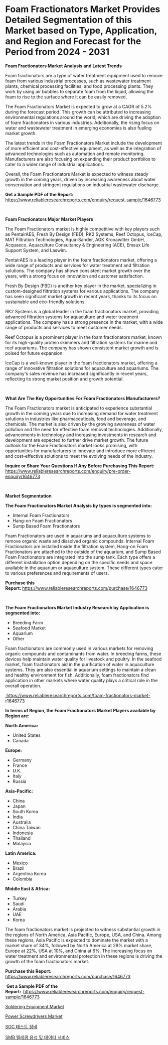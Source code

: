 <p><h1>Foam Fractionators Market Provides Detailed Segmentation of this Market based on Type, Application, and Region and Forecast for the Period from 2024 - 2031</h1></p><p><strong>Foam Fractionators Market Analysis and Latest Trends</strong></p>
<p><p>Foam fractionators are a type of water treatment equipment used to remove foam from various industrial processes, such as wastewater treatment plants, chemical processing facilities, and food processing plants. They work by using air bubbles to separate foam from the liquid, allowing the foam to rise to the surface where it can be easily removed.</p><p>The Foam Fractionators Market is expected to grow at a CAGR of 5.2% during the forecast period. This growth can be attributed to increasing environmental regulations around the world, which are driving the adoption of foam fractionators in various industries. Additionally, the rising focus on water and wastewater treatment in emerging economies is also fueling market growth.</p><p>The latest trends in the Foam Fractionators Market include the development of more efficient and cost-effective equipment, as well as the integration of advanced technologies such as automation and remote monitoring. Manufacturers are also focusing on expanding their product portfolios to cater to a wider range of industrial applications.</p><p>Overall, the Foam Fractionators Market is expected to witness steady growth in the coming years, driven by increasing awareness about water conservation and stringent regulations on industrial wastewater discharge.</p></p>
<p><strong>Get a Sample PDF of the Report:&nbsp;</strong> <a href="https://www.reliableresearchreports.com/enquiry/request-sample/1646773">https://www.reliableresearchreports.com/enquiry/request-sample/1646773</a></p>
<p>&nbsp;</p>
<p><strong>Foam Fractionators Major Market Players</strong></p>
<p><p>The Foam Fractionators market is highly competitive with key players such as PentairAES, Fresh By Design (FBD), RK2 Systems, Reef Octopus, IceCap, MAT Filtration Technologies, Aqua-Sander, AGK Kronawitter GmbH, Acquaeco, Aquaculture Consultancy & Engineering (ACE), Emaux Life Support System, and Laswim. </p><p>PentairAES is a leading player in the foam fractionators market, offering a wide range of products and services for water treatment and filtration solutions. The company has shown consistent market growth over the years, with a strong focus on innovation and customer satisfaction. </p><p>Fresh By Design (FBD) is another key player in the market, specializing in custom-designed filtration systems for various applications. The company has seen significant market growth in recent years, thanks to its focus on sustainable and eco-friendly solutions.</p><p>RK2 Systems is a global leader in the foam fractionators market, providing advanced filtration systems for aquaculture and water treatment applications. The company has a strong presence in the market, with a wide range of products and services to meet customer needs.</p><p>Reef Octopus is a prominent player in the foam fractionators market, known for its high-quality protein skimmers and filtration systems for marine and reef aquariums. The company has shown consistent market growth and is poised for future expansion.</p><p>IceCap is a well-known player in the foam fractionators market, offering a range of innovative filtration solutions for aquaculture and aquariums. The company's sales revenue has increased significantly in recent years, reflecting its strong market position and growth potential.</p></p>
<p>&nbsp;</p>
<p><strong>What Are The Key Opportunities For Foam Fractionators Manufacturers?</strong></p>
<p><p>The Foam Fractionators market is anticipated to experience substantial growth in the coming years due to increasing demand for water treatment solutions in industries like pharmaceuticals, food and beverage, and chemicals. The market is also driven by the growing awareness of water pollution and the need for effective foam removal technologies. Additionally, advancements in technology and increasing investments in research and development are expected to further drive market growth. The future outlook for the Foam Fractionators market looks promising, with opportunities for manufacturers to innovate and introduce more efficient and cost-effective solutions to meet the evolving needs of the industry.</p></p>
<p><strong>Inquire or Share Your Questions If Any Before Purchasing This Report:</strong> <a href="https://www.reliableresearchreports.com/enquiry/pre-order-enquiry/1646773">https://www.reliableresearchreports.com/enquiry/pre-order-enquiry/1646773</a></p>
<p>&nbsp;</p>
<p><strong>Market Segmentation</strong></p>
<p><strong>The Foam Fractionators Market Analysis by types is segmented into:</strong></p>
<p><ul><li>Internal Foam Fractionators</li><li>Hang-on Foam Fractionators</li><li>Sump Based Foam Fractionators</li></ul></p>
<p><p>Foam Fractionators are used in aquariums and aquaculture systems to remove organic waste and dissolved organic compounds. Internal Foam Fractionators are installed inside the filtration system, Hang-on Foam Fractionators are attached to the outside of the aquarium, and Sump Based Foam Fractionators are integrated into the sump tank. Each type offers a different installation option depending on the specific needs and space available in the aquarium or aquaculture system. These different types cater to various preferences and requirements of users.</p></p>
<p><strong>Purchase this Report:&nbsp;</strong><a href="https://www.reliableresearchreports.com/purchase/1646773">https://www.reliableresearchreports.com/purchase/1646773</a></p>
<p>&nbsp;</p>
<p><strong>The Foam Fractionators Market Industry Research by Application is segmented into:</strong></p>
<p><ul><li>Breeding Farm</li><li>Seafood Market</li><li>Aquarium</li><li>Other</li></ul></p>
<p><p>Foam fractionators are commonly used in various markets for removing organic compounds and contaminants from water. In breeding farms, these devices help maintain water quality for livestock and poultry. In the seafood market, foam fractionators aid in the purification of water in aquaculture systems. They are also essential in aquarium settings to maintain a clean and healthy environment for fish. Additionally, foam fractionators find application in other markets where water quality plays a critical role in the overall operation.</p></p>
<p><a href="https://www.reliableresearchreports.com/foam-fractionators-market-r1646773">&nbsp;https://www.reliableresearchreports.com/foam-fractionators-market-r1646773</a></p>
<p><strong>In terms of Region, the Foam Fractionators Market Players available by Region are:</strong></p>
<p>
    <p> <strong> North America: </strong>
        <ul>
            <li>United States</li>
            <li>Canada</li>
        </ul>
        </p> 
    <p> <strong> Europe: </strong>
        <ul>
            <li>Germany</li>
            <li>France</li>
            <li>U.K.</li>
            <li>Italy</li>
            <li>Russia</li>
        </ul>
        </p> 
    <p> <strong> Asia-Pacific: </strong>
        <ul>
            <li>China</li>
            <li>Japan</li>
            <li>South Korea</li>
            <li>India</li>
            <li>Australia</li>
            <li>China Taiwan</li>
            <li>Indonesia</li>
            <li>Thailand</li>
            <li>Malaysia</li>
        </ul>
        </p> 
    <p> <strong> Latin America: </strong>
        <ul>
            <li>Mexico</li>
            <li>Brazil</li>
            <li>Argentina Korea</li>
            <li>Colombia</li>
        </ul>
        </p> 
    <p> <strong> Middle East & Africa: </strong>
        <ul>
            <li>Turkey</li>
            <li>Saudi</li>
            <li>Arabia</li>
            <li>UAE</li>
            <li>Korea</li>
        </ul>
    </p>
    </p>
<p><p>The foam fractionators market is projected to witness substantial growth in the regions of North America, Asia Pacific, Europe, USA, and China. Among these regions, Asia Pacific is expected to dominate the market with a market share of 34%, followed by North America at 28% market share, Europe at 22%, USA at 10%, and China at 6%. The increasing focus on water treatment and environmental protection in these regions is driving the growth of the foam fractionators market.</p></p>
<p><strong>Purchase this Report: </strong><a href="https://www.reliableresearchreports.com/purchase/1646773">https://www.reliableresearchreports.com/purchase/1646773</a></p>
<p>&nbsp;<strong>Get a Sample PDF of the Report:&nbsp;&nbsp;</strong><a href="https://www.reliableresearchreports.com/enquiry/request-sample/1646773">https://www.reliableresearchreports.com/enquiry/request-sample/1646773</a></p>
<p><strong></strong></p>
<p><p><a href="https://github.com/RoccoManning/Market-Research-Report-List-5/blob/main/soldering-equipment-market.md">Soldering Equipment Market</a></p><p><a href="https://github.com/gulaimolin/Market-Research-Report-List-5/blob/main/power-screwdrivers-market.md">Power Screwdrivers Market</a></p><p><a href="https://github.com/mithunmistry2258/Market-Research-Report-List-1/blob/main/6141277173377.md">SOC 테스트 장비</a></p><p><a href="https://github.com/DavidRobb19/Market-Research-Report-List-1/blob/main/2456917173376.md">SMB 텔레콤 음성 및 데이터 서비스</a></p></p>